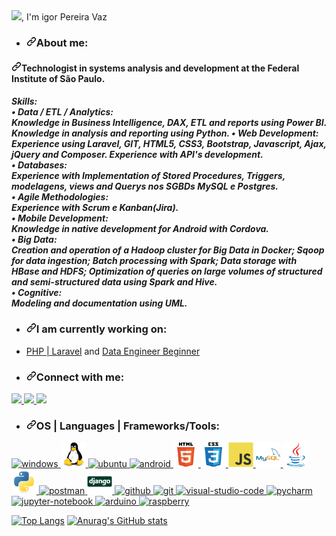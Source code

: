 <div class="Box-body p-4">
    <img src="https://camo.githubusercontent.com/e8e7b06ecf583bc040eb60e44eb5b8e0ecc5421320a92929ce21522dbc34c891/68747470733a2f2f6d656469612e67697068792e636f6d2f6d656469612f6876524a434c467a6361737252346961377a2f67697068792e676966" width="25px" data-canonical-src="https://media.giphy.com/media/hvRJCLFzcasrR4ia7z/giphy.gif" style="max-width: 100%;"></a>, I'm igor Pereira Vaz</h3>
<ul>
<li>
<h3><a id="user-content-about-me" class="anchor" aria-hidden="true" href="#about-me"><svg class="octicon octicon-link" viewBox="0 0 16 16" version="1.1" width="16" height="16" aria-hidden="true"><path fill-rule="evenodd" d="M7.775 3.275a.75.75 0 001.06 1.06l1.25-1.25a2 2 0 112.83 2.83l-2.5 2.5a2 2 0 01-2.83 0 .75.75 0 00-1.06 1.06 3.5 3.5 0 004.95 0l2.5-2.5a3.5 3.5 0 00-4.95-4.95l-1.25 1.25zm-4.69 9.64a2 2 0 010-2.83l2.5-2.5a2 2 0 012.83 0 .75.75 0 001.06-1.06 3.5 3.5 0 00-4.95 0l-2.5 2.5a3.5 3.5 0 004.95 4.95l1.25-1.25a.75.75 0 00-1.06-1.06l-1.25 1.25a2 2 0 01-2.83 0z"></path></svg></a><strong>About me:</strong></h3>
</li>
</ul>
<h4 align="left "><a id="user-content-bachelor-of-information-systems-with-5-years-of-experience-in-digital-manufacturing-technologies-and-fab-labs-by-the-public-network-of-laboratories-fab-lab-livre-sp-i-am-passionate-about-learning-and-using-technology-always-looking-for-new-knowledge-and-challenges-currently-i-venture-with-arduino-raspberry-robotics-data-and-ai" class="anchor" aria-hidden="true" href="#bachelor-of-information-systems-with-5-years-of-experience-in-digital-manufacturing-technologies-and-fab-labs-by-the-public-network-of-laboratories-fab-lab-livre-sp-i-am-passionate-about-learning-and-using-technology-always-looking-for-new-knowledge-and-challenges-currently-i-venture-with-arduino-raspberry-robotics-data-and-ai"><svg class="octicon octicon-link" viewBox="0 0 16 16" version="1.1" width="16" height="16" aria-hidden="true"><path fill-rule="evenodd" d="M7.775 3.275a.75.75 0 001.06 1.06l1.25-1.25a2 2 0 112.83 2.83l-2.5 2.5a2 2 0 01-2.83 0 .75.75 0 00-1.06 1.06 3.5 3.5 0 004.95 0l2.5-2.5a3.5 3.5 0 00-4.95-4.95l-1.25 1.25zm-4.69 9.64a2 2 0 010-2.83l2.5-2.5a2 2 0 012.83 0 .75.75 0 001.06-1.06 3.5 3.5 0 00-4.95 0l-2.5 2.5a3.5 3.5 0 004.95 4.95l1.25-1.25a.75.75 0 00-1.06-1.06l-1.25 1.25a2 2 0 01-2.83 0z"></path></svg></a>Technologist in systems analysis and development at the Federal Institute of São Paulo.</h4>
<h5>
Skills:<br>
• Data / ETL / Analytics:<br>
Knowledge in Business Intelligence, DAX, ETL and reports using Power BI. Knowledge in analysis and reporting using Python.
• Web Development:<br>
Experience using Laravel, GIT, HTML5, CSS3, Bootstrap, Javascript, Ajax, jQuery and Composer. Experience with API's development.<br>
• Databases:<br>
Experience with Implementation of Stored Procedures, Triggers, modelagens, views and Querys nos SGBDs MySQL e Postgres.<br>
• Agile Methodologies:<br>
Experience with Scrum e Kanban(Jira).<br>
• Mobile Development:<br>
Knowledge in native development for Android with Cordova.<br>
• Big Data:<br>
Creation and operation of a Hadoop cluster for Big Data in Docker; Sqoop for data ingestion; Batch processing with Spark; Data storage with HBase and HDFS; Optimization of queries on large volumes of structured and semi-structured data using Spark and Hive.<br>
• Cognitive:<br>
Modeling and documentation using UML.<br></h4>

<ul>
<li>
<h3><a id="user-content-i-am-currently-working-on" class="anchor" aria-hidden="true" href="#i-am-currently-working-on"><svg class="octicon octicon-link" viewBox="0 0 16 16" version="1.1" width="16" height="16" aria-hidden="true"><path fill-rule="evenodd" d="M7.775 3.275a.75.75 0 001.06 1.06l1.25-1.25a2 2 0 112.83 2.83l-2.5 2.5a2 2 0 01-2.83 0 .75.75 0 00-1.06 1.06 3.5 3.5 0 004.95 0l2.5-2.5a3.5 3.5 0 00-4.95-4.95l-1.25 1.25zm-4.69 9.64a2 2 0 010-2.83l2.5-2.5a2 2 0 012.83 0 .75.75 0 001.06-1.06 3.5 3.5 0 00-4.95 0l-2.5 2.5a3.5 3.5 0 004.95 4.95l1.25-1.25a.75.75 0 00-1.06-1.06l-1.25 1.25a2 2 0 01-2.83 0z"></path></svg></a><strong>I am currently working on:</strong></h3>
</li>
</ul>
<ul>
<li><a href="https://laravel.com/">PHP | Laravel</a> and <a href="https://badgr.com/public/assertions/W1auKYVSSgWYHIW32ZQbCg">Data Engineer Beginner</a></li>
</ul>
<ul>
<li>
<h3><a id="user-content-connect-with-me" class="anchor" aria-hidden="true" href="#connect-with-me"><svg class="octicon octicon-link" viewBox="0 0 16 16" version="1.1" width="16" height="16" aria-hidden="true"><path fill-rule="evenodd" d="M7.775 3.275a.75.75 0 001.06 1.06l1.25-1.25a2 2 0 112.83 2.83l-2.5 2.5a2 2 0 01-2.83 0 .75.75 0 00-1.06 1.06 3.5 3.5 0 004.95 0l2.5-2.5a3.5 3.5 0 00-4.95-4.95l-1.25 1.25zm-4.69 9.64a2 2 0 010-2.83l2.5-2.5a2 2 0 012.83 0 .75.75 0 001.06-1.06 3.5 3.5 0 00-4.95 0l-2.5 2.5a3.5 3.5 0 004.95 4.95l1.25-1.25a.75.75 0 00-1.06-1.06l-1.25 1.25a2 2 0 01-2.83 0z"></path></svg></a><strong>Connect with me:</strong></h3>
</li>
</ul>
<p align="left">
  <a href="mailto:igor.dastan07@gmail.com?">
    <img src="https://camo.githubusercontent.com/571384769c09e0c66b45e39b5be70f68f552db3e2b2311bc2064f0d4a9f5983b/68747470733a2f2f696d672e736869656c64732e696f2f62616467652f476d61696c2d4431343833363f7374796c653d666f722d7468652d6261646765266c6f676f3d676d61696c266c6f676f436f6c6f723d7768697465" data-canonical-src="https://img.shields.io/badge/Gmail-D14836?style=for-the-badge&amp;logo=gmail&amp;logoColor=white" style="max-width: 100%;">
  </a>
  <a href="https://www.linkedin.com/in/igor-pereira-vaz-6088b0152/" rel="nofollow">
    <img src="https://camo.githubusercontent.com/a80d00f23720d0bc9f55481cfcd77ab79e141606829cf16ec43f8cacc7741e46/68747470733a2f2f696d672e736869656c64732e696f2f62616467652f4c696e6b6564496e2d3030373742353f7374796c653d666f722d7468652d6261646765266c6f676f3d6c696e6b6564696e266c6f676f436f6c6f723d7768697465" data-canonical-src="https://img.shields.io/badge/LinkedIn-0077B5?style=for-the-badge&amp;logo=linkedin&amp;logoColor=white" style="max-width: 100%;">
  </a>  
  <a href="https://www.instagram.com/igorpereiravaz/" rel="nofollow">
    <img src="https://camo.githubusercontent.com/b3d4671768bd0f9b6c8f410a25a96e0c5a4d135208d8910461e986f97e7985ab/68747470733a2f2f696d672e736869656c64732e696f2f62616467652f496e7374616772616d2d4534343035463f7374796c653d666f722d7468652d6261646765266c6f676f3d696e7374616772616d266c6f676f436f6c6f723d7768697465" data-canonical-src="https://img.shields.io/badge/Instagram-E4405F?style=for-the-badge&amp;logo=instagram&amp;logoColor=white" style="max-width: 100%;">
  </a>
  
</p><ul>
<li>
<h3><a id="user-content-os--languages--frameworkstools" class="anchor" aria-hidden="true" href="#os--languages--frameworkstools"><svg class="octicon octicon-link" viewBox="0 0 16 16" version="1.1" width="16" height="16" aria-hidden="true"><path fill-rule="evenodd" d="M7.775 3.275a.75.75 0 001.06 1.06l1.25-1.25a2 2 0 112.83 2.83l-2.5 2.5a2 2 0 01-2.83 0 .75.75 0 00-1.06 1.06 3.5 3.5 0 004.95 0l2.5-2.5a3.5 3.5 0 00-4.95-4.95l-1.25 1.25zm-4.69 9.64a2 2 0 010-2.83l2.5-2.5a2 2 0 012.83 0 .75.75 0 001.06-1.06 3.5 3.5 0 00-4.95 0l-2.5 2.5a3.5 3.5 0 004.95 4.95l1.25-1.25a.75.75 0 00-1.06-1.06l-1.25 1.25a2 2 0 01-2.83 0z"></path></svg></a><strong>OS | Languages | Frameworks/Tools:</strong></h3>
</li>
</ul>
<p align="left">
  <a href="https://www.microsoft.com/pt-br/windows/" rel="nofollow"> <img src="https://camo.githubusercontent.com/073d59ec60e56b9c96fd6059dbebdece5ff17ba57676abcc034fd3f6bb520654/68747470733a2f2f696d6167652e666c617469636f6e2e636f6d2f69636f6e732f706e672f3531322f3733322f3733323232312e706e67" alt="windows" width="40" height="40" data-canonical-src="https://image.flaticon.com/icons/png/512/732/732221.png" style="max-width: 100%;"> </a>
  <a href="https://www.linux.org/" rel="nofollow"> <img src="https://raw.githubusercontent.com/devicons/devicon/master/icons/linux/linux-original.svg" alt="linux" width="40" height="40" style="max-width: 100%;"> </a>
  <a href="https://ubuntu.com/" rel="nofollow"> <img src="https://camo.githubusercontent.com/42f21fbca7b937e950a46deab65cdf967e62f7b0fc18753fde60fb12f43a343d/68747470733a2f2f7365656b6c6f676f2e636f6d2f696d616765732f552f7562756e74752d6c6f676f2d384644454336413037422d7365656b6c6f676f2e636f6d2e706e67" alt="ubuntu" width="40" height="40" data-canonical-src="https://seeklogo.com/images/U/ubuntu-logo-8FDEC6A07B-seeklogo.com.png" style="max-width: 100%;"> </a>
  <a href="https://developer.android.com" rel="nofollow"> <img src="https://camo.githubusercontent.com/248878e2eab7b3a8054288483216b751e6c319d4822bb28260b12fbc6058caa1/68747470733a2f2f69636f6e6170652e636f6d2f77702d636f6e74656e742f66696c65732f6e642f33333732392f7376672f616e64726f69642d6c6f676f6d61726b2e737667" alt="android" width="40" height="40" data-canonical-src="https://iconape.com/wp-content/files/nd/33729/svg/android-logomark.svg" style="max-width: 100%;"> </a>
  <a href="https://www.w3.org/html/" rel="nofollow"> <img src="https://raw.githubusercontent.com/devicons/devicon/master/icons/html5/html5-original-wordmark.svg" alt="html5" width="40" height="40" style="max-width: 100%;"> </a>
  <a href="https://www.w3schools.com/css/" rel="nofollow"> <img src="https://raw.githubusercontent.com/devicons/devicon/master/icons/css3/css3-original-wordmark.svg" alt="css3" width="40" height="40" style="max-width: 100%;"> </a>
  <a href="https://developer.mozilla.org/en-US/docs/Web/JavaScript" rel="nofollow"> <img src="https://raw.githubusercontent.com/devicons/devicon/master/icons/javascript/javascript-original.svg" alt="javascript" width="40" height="40" style="max-width: 100%;"> </a>
  <a href="https://www.mysql.com/" rel="nofollow"> <img src="https://raw.githubusercontent.com/devicons/devicon/master/icons/mysql/mysql-original-wordmark.svg" alt="mysql" width="40" height="40" style="max-width: 100%;"> </a>
  <a href="https://www.java.com" rel="nofollow"> <img src="https://raw.githubusercontent.com/devicons/devicon/master/icons/java/java-original.svg" alt="java" width="40" height="40" style="max-width: 100%;"> </a>
  <a href="https://www.python.org" rel="nofollow"> <img src="https://raw.githubusercontent.com/devicons/devicon/master/icons/python/python-original.svg" alt="python" width="40" height="40" style="max-width: 100%;"> </a>
  <a href="https://postman.com" rel="nofollow"> <img src="https://camo.githubusercontent.com/93b32389bf746009ca2370de7fe06c3b5146f4c99d99df65994f9ced0ba41685/68747470733a2f2f7777772e766563746f726c6f676f2e7a6f6e652f6c6f676f732f676574706f73746d616e2f676574706f73746d616e2d69636f6e2e737667" alt="postman" width="40" height="40" data-canonical-src="https://www.vectorlogo.zone/logos/getpostman/getpostman-icon.svg" style="max-width: 100%;"> </a>
  <a href="https://www.djangoproject.com/" rel="nofollow"> <img src="https://raw.githubusercontent.com/devicons/devicon/master/icons/django/django-original.svg" alt="django" width="40" height="40" style="max-width: 100%;"> </a>
  <a href="https://github.com/"> <img src="https://camo.githubusercontent.com/ac28190b3bdb446d46b2760854ecec42927bd2ae802d0729c6b0e72449b56082/68747470733a2f2f6769746875622e6769746875626173736574732e636f6d2f696d616765732f6d6f64756c65732f6c6f676f735f706167652f4769744875622d4d61726b2e706e67" alt="github" width="40" height="40" data-canonical-src="https://github.githubassets.com/images/modules/logos_page/GitHub-Mark.png" style="max-width: 100%;"> </a>
  <a href="https://git-scm.com/" rel="nofollow"> <img src="https://camo.githubusercontent.com/fbfcb9e3dc648adc93bef37c718db16c52f617ad055a26de6dc3c21865c3321d/68747470733a2f2f7777772e766563746f726c6f676f2e7a6f6e652f6c6f676f732f6769742d73636d2f6769742d73636d2d69636f6e2e737667" alt="git" width="40" height="40" data-canonical-src="https://www.vectorlogo.zone/logos/git-scm/git-scm-icon.svg" style="max-width: 100%;"> </a>
  <a href="https://code.visualstudio.com/" rel="nofollow"> <img src="https://camo.githubusercontent.com/8d7e6cb87b7ad6097ae3f2c7525397f86873951a498d7007a51879c57d78a82b/68747470733a2f2f75706c6f61642e77696b696d656469612e6f72672f77696b6970656469612f636f6d6d6f6e732f7468756d622f322f32642f56697375616c5f53747564696f5f436f64655f312e31385f69636f6e2e7376672f3132303070782d56697375616c5f53747564696f5f436f64655f312e31385f69636f6e2e7376672e706e67" alt="visual-studio-code" width="40" height="40" data-canonical-src="https://upload.wikimedia.org/wikipedia/commons/thumb/2/2d/Visual_Studio_Code_1.18_icon.svg/1200px-Visual_Studio_Code_1.18_icon.svg.png" style="max-width: 100%;"> </a>
  <a href="https://www.jetbrains.com/pt-br/pycharm/" rel="nofollow"> <img src="https://camo.githubusercontent.com/7cd97bc8cd21ac81d7a69f8041e7b85f4080380590592f0a7b831f9843e9a23c/68747470733a2f2f75706c6f61642e77696b696d656469612e6f72672f77696b6970656469612f636f6d6d6f6e732f312f31642f5079436861726d5f49636f6e2e737667" alt="pycharm" width="40" height="40" data-canonical-src="https://upload.wikimedia.org/wikipedia/commons/1/1d/PyCharm_Icon.svg" style="max-width: 100%;"> </a>
  <a href="https://jupyter.org/" rel="nofollow"> <img src="https://camo.githubusercontent.com/b4c7fe83bbacdaa2ccef1d215bd6a6cf8ed28b9131c286c68f5332f582247034/68747470733a2f2f75706c6f61642e77696b696d656469612e6f72672f77696b6970656469612f636f6d6d6f6e732f332f33382f4a7570797465725f6c6f676f2e737667" alt="jupyter-notebook" width="40" height="40" data-canonical-src="https://upload.wikimedia.org/wikipedia/commons/3/38/Jupyter_logo.svg" style="max-width: 100%;"> </a>
  <a href="https://www.arduino.cc/" rel="nofollow"> <img src="https://camo.githubusercontent.com/b3a1cdd20d0f308634ddd4598cdaa729c2d77047f51e66fa7206b9b4bac94c23/68747470733a2f2f63646e2e776f726c64766563746f726c6f676f2e636f6d2f6c6f676f732f61726475696e6f2d312e737667" alt="arduino" width="40" height="40" data-canonical-src="https://cdn.worldvectorlogo.com/logos/arduino-1.svg" style="max-width: 100%;"> </a>
  <a href="https://www.raspberrypi.org/" rel="nofollow"> <img src="https://camo.githubusercontent.com/b37584a8a7eaff2328214f8ea6321e0fc8fe9c875faaf0d5d1d88e48dbb994b1/68747470733a2f2f63646e2e776f726c64766563746f726c6f676f2e636f6d2f6c6f676f732f7261737062657272792d70692e737667" alt="raspberry" width="40" height="40" data-canonical-src="https://cdn.worldvectorlogo.com/logos/raspberry-pi.svg" style="max-width: 100%;"> </a>
</p><p><a href="https://github.com/cicerooficial/github-readme-stats"><img src="https://camo.githubusercontent.com/70ad39488565796db78e129bc68f01d106ae845e7678dd393f3f9e378674338b/68747470733a2f2f6769746875622d726561646d652d73746174732e76657263656c2e6170702f6170692f746f702d6c616e67732f3f757365726e616d653d63696365726f6f66696369616c266c61796f75743d636f6d70616374" alt="Top Langs" data-canonical-src="https://github-readme-stats.vercel.app/api/top-langs/?username=cicerooficial&amp;layout=compact" style="max-width: 100%;"></a>
<a target="_blank" rel="noopener noreferrer" href="https://camo.githubusercontent.com/569b382a2360ecf475e8f1bb9de51f0cc5905bf164edea93516423d6639e8c5a/68747470733a2f2f6769746875622d726561646d652d73746174732e76657263656c2e6170702f6170693f757365726e616d653d63696365726f6f66696369616c2673686f775f69636f6e733d74727565267468656d653d616c676f6c6961"><img src="https://camo.githubusercontent.com/569b382a2360ecf475e8f1bb9de51f0cc5905bf164edea93516423d6639e8c5a/68747470733a2f2f6769746875622d726561646d652d73746174732e76657263656c2e6170702f6170693f757365726e616d653d63696365726f6f66696369616c2673686f775f69636f6e733d74727565267468656d653d616c676f6c6961" alt="Anurag's GitHub stats" data-canonical-src="https://github-readme-stats.vercel.app/api?username=cicerooficial&amp;show_icons=true&amp;theme=algolia" style="max-width: 100%;"></a></p>
</article>
  </div>
